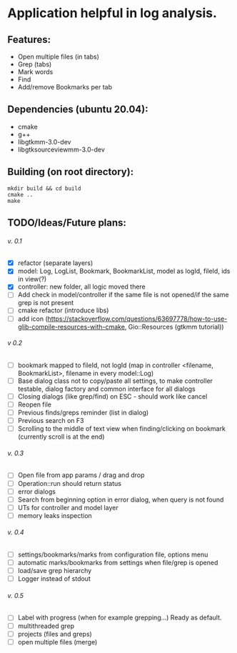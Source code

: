 # Application helpful in log analysis.

## Features:
- Open multiple files (in tabs)
- Grep (tabs)
- Mark words
- Find
- Add/remove Bookmarks per tab

## Dependencies (ubuntu 20.04):
- cmake
- g++
- libgtkmm-3.0-dev
- libgtksourceviewmm-3.0-dev

## Building (on root directory):
```
mkdir build && cd build
cmake ..
make
```

## TODO/Ideas/Future plans:
###### v. 0.1
- [x] refactor (separate layers)
- [x] model: Log, LogList, Bookmark, BookmarkList, model as logId, fileId, ids in view(?)
- [x] controller: new folder, all logic moved there
- [ ] Add check in model/controller if the same file is not opened/if the same grep is not present
- [ ] cmake refactor (introduce libs)
- [ ] add icon (https://stackoverflow.com/questions/63697778/how-to-use-glib-compile-resources-with-cmake, Gio::Resources (gtkmm tutorial))

###### v 0.2
- [ ] bookmark mapped to fileId, not logId (map in controller <filename, BookmarkList>, filename in every model::Log)
- [ ] Base dialog class not to copy/paste all settings, to make controller testable, dialog factory and common interface for all dialogs
- [ ] Closing dialogs (like grep/find) on ESC - should work like cancel
- [ ] Reopen file
- [ ] Previous finds/greps reminder (list in dialog)
- [ ] Previous search on F3
- [ ] Scrolling to the middle of text view when finding/clicking on bookmark (currently scroll is at the end)

###### v. 0.3
- [ ] Open file from app params / drag and drop
- [ ] Operation::run should return status
- [ ] error dialogs
- [ ] Search from beginning option in error dialog, when query is not found
- [ ] UTs for controller and model layer
- [ ] memory leaks inspection

###### v. 0.4
- [ ] settings/bookmarks/marks from configuration file, options menu
- [ ] automatic marks/bookmarks from settings when file/grep is opened
- [ ] load/save grep hierarchy
- [ ] Logger instead of stdout

###### v. 0.5
- [ ] Label with progress (when for example grepping...) Ready as default.
- [ ] multithreaded grep
- [ ] projects (files and greps)
- [ ] open multiple files (merge)
